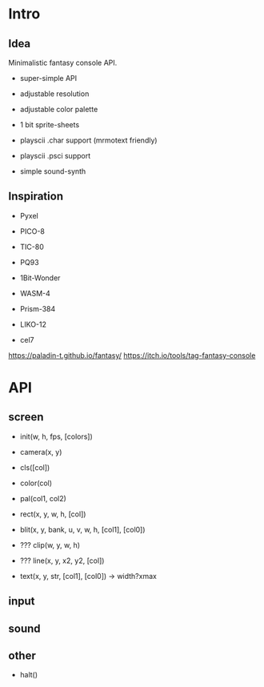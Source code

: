 # Intro

## Idea

Minimalistic fantasy console API.

- super-simple API
- adjustable resolution
- adjustable color palette
- 1 bit sprite-sheets

- playscii .char support (mrmotext friendly)
- playscii .psci support
- simple sound-synth

## Inspiration

- Pyxel
- PICO-8
- TIC-80
- PQ93

- 1Bit-Wonder
- WASM-4
- Prism-384
- LIKO-12
- cel7

https://paladin-t.github.io/fantasy/
https://itch.io/tools/tag-fantasy-console

# API

## screen

- init(w, h, fps, [colors])

- camera(x, y)

- cls([col])

- color(col)

- pal(col1, col2)

- rect(x, y, w, h, [col])

- blit(x, y, bank, u, v, w, h, [col1], [col0])


- ??? clip(w, y, w, h)

- ??? line(x, y, x2, y2, [col])

- text(x, y, str, [col1], [col0]) -> width?xmax

## input


## sound

## other

- halt()
